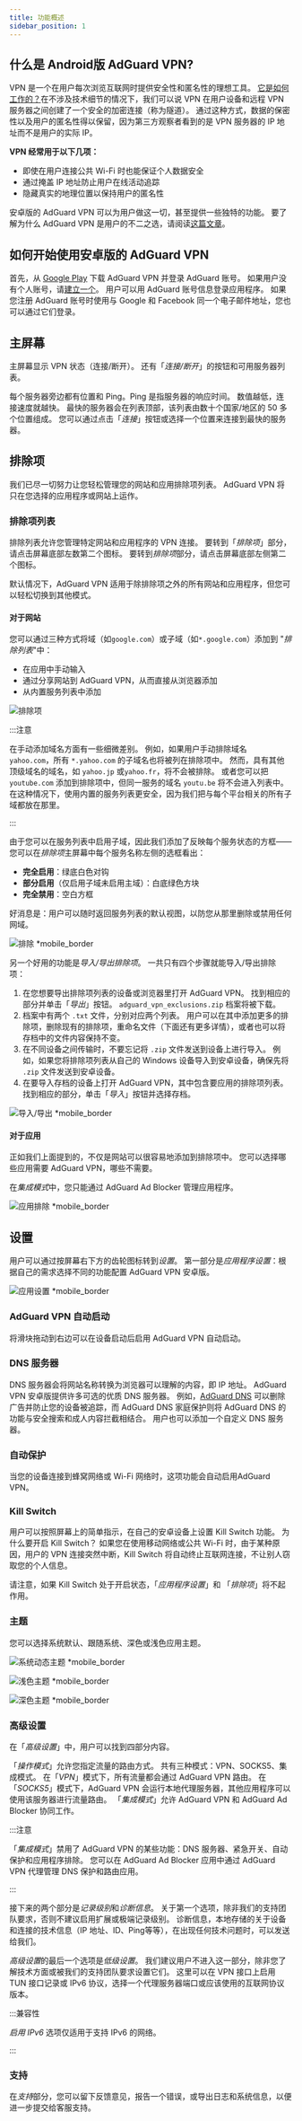 ```yaml
---
title: 功能概述
sidebar_position: 1
---
```


## 什么是 Android版 AdGuard VPN?

VPN 是一个在用户每次浏览互联网时提供安全性和匿名性的理想工具。 [它是如何工作的？](/general/how-vpn-works)在不涉及技术细节的情况下，我们可以说 VPN 在用户设备和远程 VPN 服务器之间创建了一个安全的加密连接（称为隧道）。 通过这种方式，数据的保密性以及用户的匿名性得以保留，因为第三方观察者看到的是 VPN 服务器的 IP 地址而不是用户的实际 IP。

**VPN 经常用于以下几项：**

- 即使在用户连接公共 Wi-Fi 时也能保证个人数据安全
- 通过掩盖 IP 地址防止用户在线活动追踪
- 隐藏真实的地理位置以保持用户的匿名性

安卓版的 AdGuard VPN 可以为用户做这一切，甚至提供一些独特的功能。 要了解为什么 AdGuard VPN 是用户的不二之选，请阅读[这篇文章](/general/why-adguard-vpn)。

## 如何开始使用安卓版的 AdGuard VPN

首先，从 [Google Play](https://play.google.com/store/apps/details?id=com.adguard.vpn) 下载 AdGuard VPN 并登录 AdGuard 账号。 如果用户没有个人账号，请[建立一个](https://auth.adguard.com/login.html)。 用户可以用 AdGuard 账号信息登录应用程序。 如果您注册 AdGuard 账号时使用与 Google 和 Facebook 同一个电子邮件地址，您也可以通过它们登录。

## 主屏幕

主屏幕显示 VPN 状态（连接/断开）。 还有「*连接/断开*」的按钮和可用服务器列表。

每个服务器旁边都有位置和 Ping。Ping 是指服务器的响应时间。 数值越低，连接速度就越快。 最快的服务器会在列表顶部，该列表由数十个国家/地区的 50 多个位置组成。 您可以通过点击「*连接*」按钮或选择一个位置来连接到最快的服务器。

## 排除项

我们已尽一切努力让您轻松管理您的网站和应用排除项列表。 AdGuard VPN 将只在您选择的应用程序或网站上运作。

### 排除项列表

排除列表允许您管理特定网站和应用程序的 VPN 连接。 要转到「*排除项*」部分，请点击屏幕底部左数第二个图标。 要转到*排除项*部分，请点击屏幕底部左侧第二个图标。

默认情况下，AdGuard VPN 适用于除排除项之外的所有网站和应用程序，但您可以轻松切换到其他模式。

#### 对于网站

您可以通过三种方式将域（如`google.com`）或子域（如`*.google.com`）添加到 "*排除列表*"中：

- 在应用中手动输入
- 通过分享网站到 AdGuard VPN，从而直接从浏览器添加
- 从内置服务列表中添加

![排除项](https://cdn.adguardvpn.com/public/Adguard/kb/VPN/Screenshots/add_site_android.jpg)

:::注意

在手动添加域名方面有一些细微差别。 例如，如果用户手动排除域名 `yahoo.com`，所有 `*.yahoo.com` 的子域名也将被列在排除项中。 然而，具有其他顶级域名的域名，如 `yahoo.jp` 或`yahoo.fr`，将不会被排除。 或者您可以把 `youtube.com` 添加到排除项中，但同一服务的域名 `youtu.be` 将不会进入列表中。 在这种情况下，使用内置的服务列表更安全，因为我们把与每个平台相关的所有子域都放在那里。

:::

由于您可以在服务列表中启用子域，因此我们添加了反映每个服务状态的方框——您可以在*排除项*主屏幕中每个服务名称左侧的选框看出：

- **完全启用**：绿底白色对钩
- **部分启用**（仅启用子域未启用主域）：白底绿色方块
- **完全禁用**：空白方框

 好消息是：用户可以随时返回服务列表的默认视图，以防您从那里删除或禁用任何网域。

![排除 *mobile_border](https://cdn.adguardvpn.com/content/kb/vpn/android/statuses.png)

另一个好用的功能是*导入/导出排除项*。 一共只有四个步骤就能导入/导出排除项：

1. 在您想要导出排除项列表的设备或浏览器里打开 AdGuard VPN。 找到相应的部分并单击「*导出*」按钮。 `adguard_vpn_exclusions.zip` 档案将被下载。
2. 档案中有两个 `.txt` 文件，分别对应两个列表。 用户可以在其中添加更多的排除项，删除现有的排除项，重命名文件（下面还有更多详情），或者也可以将存档中的文件内容保持不变。
3. 在不同设备之间传输时，不要忘记将 `.zip` 文件发送到设备上进行导入。 例如，如果您将排除项列表从自己的 Windows 设备导入到安卓设备，确保先将 `.zip` 文件发送到安卓设备。
4. 在要导入存档的设备上打开 AdGuard VPN，其中包含要应用的排除项列表。 找到相应的部分，单击「*导入*」按钮并选择存档。

![导入/导出 *mobile_border](https://cdn.adguardvpn.com/content/kb/vpn/android/imp-exp.png)

#### 对于应用

正如我们上面提到的，不仅是网站可以很容易地添加到排除项中。 您可以选择哪些应用需要 AdGuard VPN，哪些不需要。

在*集成模式*中，您只能通过 AdGuard Ad Blocker 管理应用程序。

![应用排除 *mobile_border](https://cdn.adguardvpn.com/content/kb/vpn/android/apps_settings.png)

## 设置

用户可以通过按屏幕右下方的齿轮图标转到*设置*。 第一部分是*应用程序设置*：根据自己的需求选择不同的功能配置 AdGuard VPN 安卓版。

![应用设置 *mobile_border](https://cdn.adguardvpn.com/content/kb/vpn/android/app_settings.png)

### AdGuard VPN 自动启动

将滑块拖动到右边可以在设备启动后启用 AdGuard VPN 自动启动。

### DNS 服务器

DNS 服务器会将网站名称转换为浏览器可以理解的内容，即 IP 地址。 AdGuard VPN 安卓版提供许多可选的优质 DNS 服务器。 例如，[AdGuard DNS](https://adguard-dns.io/kb/) 可以删除广告并防止您的设备被追踪，而 AdGuard DNS 家庭保护则将 AdGuard DNS 的功能与安全搜索和成人内容拦截相结合。 用户也可以添加一个自定义 DNS 服务器。

### 自动保护

当您的设备连接到蜂窝网络或 Wi-Fi 网络时，这项功能会自动启用AdGuard VPN。

### Kill Switch

用户可以按照屏幕上的简单指示，在自己的安卓设备上设置 Kill Switch 功能。 为什么要开启 Kill Switch？ 如果您在使用移动网络或公共 Wi-Fi 时，由于某种原因，用户的 VPN 连接突然中断，Kill Switch 将自动终止互联网连接，不让别人窃取您的个人信息。

请注意，如果 Kill Switch 处于开启状态，「*应用程序设置*」和 「*排除项*」将不起作用。

### 主题

您可以选择系统默认、跟随系统、深色或浅色应用主题。

![系统动态主题 *mobile_border](https://cdn.adguardvpn.com/content/kb/vpn/android/systemtheme.png)

![浅色主题 *mobile_border](https://cdn.adguardvpn.com/content/kb/vpn/android/lighttheme.png)

![深色主题 *mobile_border](https://cdn.adguardvpn.com/content/kb/vpn/android/darktheme.png)

### 高级设置

在「*高级设置*」中，用户可以找到四部分内容。

「*操作模式*」允许您指定流量的路由方式。 共有三种模式：VPN、SOCKS5、集成模式。 在「*VPN*」模式下，所有流量都会通过 AdGuard VPN 路由。 在「*SOCKS5*」模式下，AdGuard VPN 会运行本地代理服务器，其他应用程序可以使用该服务器进行流量路由。 「*集成模式*」允许 AdGuard VPN 和 AdGuard Ad Blocker 协同工作。

:::注意

「*集成模式*」禁用了 AdGuard VPN 的某些功能：DNS 服务器、紧急开关、自动保护和应用程序排除。 您可以在 AdGuard Ad Blocker 应用中通过 AdGuard VPN 代理管理 DNS 保护和路由应用。

:::

接下来的两个部分是*记录级别*和*诊断信息*。 关于第一个选项，除非我们的支持团队要求，否则不建议启用扩展或极端记录级别。 诊断信息，本地存储的关于设备和连接的技术信息（IP 地址、ID、Ping等等），在出现任何技术问题时，可以发送给我们。

*高级设置*的最后一个选项是*低级设置*。 我们建议用户不进入这一部分，除非您了解技术方面或被我们的支持团队要求设置它们。 这里可以在 VPN 接口上启用 TUN 接口记录或 IPv6 协议，选择一个代理服务器端口或应该使用的互联网协议版本。

:::兼容性

*启用 IPv6* 选项仅适用于支持 IPv6 的网络。

:::

### 支持

在*支持*部分，您可以留下反馈意见，报告一个错误，或导出日志和系统信息，以便进一步提交给客服支持。

